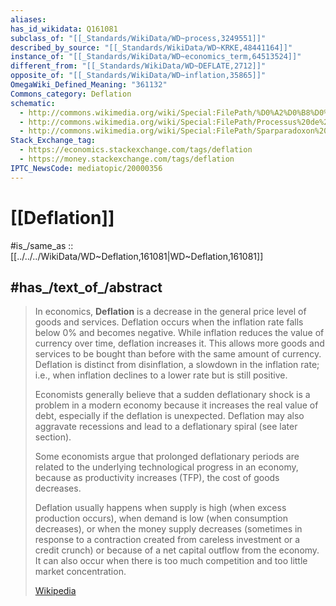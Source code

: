 ```yaml
---
aliases:
has_id_wikidata: Q161081
subclass_of: "[[_Standards/WikiData/WD~process,3249551]]"
described_by_source: "[[_Standards/WikiData/WD~KRKE,48441164]]"
instance_of: "[[_Standards/WikiData/WD~economics_term,64513524]]"
different_from: "[[_Standards/WikiData/WD~DEFLATE,2712]]"
opposite_of: "[[_Standards/WikiData/WD~inflation,35865]]"
OmegaWiki_Defined_Meaning: "361132"
Commons_category: Deflation
schematic:
  - http://commons.wikimedia.org/wiki/Special:FilePath/%D0%A2%D0%B8%D0%BF%D0%B8%20%D0%B4%D0%B5%D1%84%D0%BB%D1%8F%D1%86%D1%96%D1%97.webp
  - http://commons.wikimedia.org/wiki/Special:FilePath/Processus%20de%20d%C3%A9flation%20par%20la%20dette.png
  - http://commons.wikimedia.org/wiki/Special:FilePath/Sparparadoxon%20%28Deflation%29.png
Stack_Exchange_tag:
  - https://economics.stackexchange.com/tags/deflation
  - https://money.stackexchange.com/tags/deflation
IPTC_NewsCode: mediatopic/20000356
---
```


# [[Deflation]] 

#is_/same_as :: [[../../../WikiData/WD~Deflation,161081|WD~Deflation,161081]] 

## #has_/text_of_/abstract 

> In economics, **Deflation** is a decrease in the general price level of goods and services. Deflation occurs when the inflation rate falls below 0% and becomes negative. While inflation reduces the value of currency over time, deflation increases it. This allows more goods and services to be bought than before with the same amount of currency. Deflation is distinct from disinflation, a slowdown in the inflation rate; i.e., when inflation declines to a lower rate but is still positive.
>
> Economists generally believe that a sudden deflationary shock is a problem in a modern economy because it increases the real value of debt, especially if the deflation is unexpected. Deflation may also aggravate recessions and lead to a deflationary spiral (see later section).
>
> Some economists argue that prolonged deflationary periods are related to the underlying technological progress in an economy, because as productivity increases (TFP), the cost of goods decreases.
>
> Deflation usually happens when supply is high (when excess production occurs), when demand is low (when consumption decreases), or when the money supply decreases (sometimes in response to a contraction created from careless investment or a credit crunch) or because of a net capital outflow from the economy. It can also occur when there is too much competition and too little market concentration.
>
> [Wikipedia](https://en.wikipedia.org/wiki/Deflation) 

